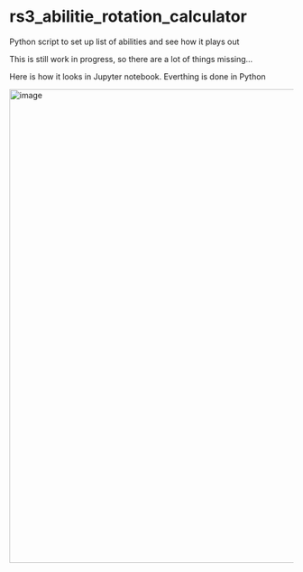# rs3_abilitie_rotation_calculator
Python script to set up list of abilities and see how it plays out

This is still work in progress, so there are a lot of things missing...

Here is how it looks in Jupyter notebook. Everthing is done in Python

<img width="737" height="840" alt="image" src="https://github.com/user-attachments/assets/191fd9fe-4dea-4fde-84b9-579c20b24078" />





